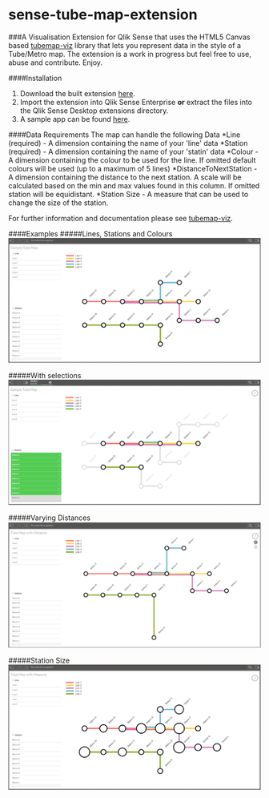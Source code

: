 # sense-tube-map-extension
###A Visualisation Extension for Qlik Sense that uses the HTML5 Canvas based [tubemap-viz](https://github.com/websy85/tubemap-viz) library that lets you represent data in the style of a Tube/Metro map.
The extension is a work in progress but feel free to use, abuse and contribute. Enjoy.

####Installation
1. Download the built extension [here](https://github.com/websy85/sense-tube-map-extension/raw/master/build/sense-tube-map.zip).
2. Import the extension into Qlik Sense Enterprise **or** extract the files into the Qlik Sense Desktop extensions directory.
3. A sample app can be found [here](https://github.com/websy85/sense-tube-map-extension/raw/master/TubeMapExample.qvf).

####Data Requirements
The map can handle the following Data
*Line (required) - A dimension containing the name of your 'line' data
*Station (required) - A dimension containing the name of your 'statin' data
*Colour - A dimension containing the colour to be used for the line. If omitted default colours will be used (up to a maximum of 5 lines)
*DistanceToNextStation - A dimension containing the distance to the next station. A scale will be calculated based on the min and max values found in this column. If omitted station will be equidistant.
*Station Size - A measure that can be used to change the size of the station.

For further information and documentation please see [tubemap-viz](https://github.com/websy85/tubemap-viz).

####Examples
#####Lines, Stations and Colours
![alt text](Standard.png "Standard Map")

#####With selections
![alt text](Selections.png "With Selections")

#####Varying Distances
![alt text](StationDistance.png "Varying Distances")

#####Station Size
![alt text](StationSize.png "Station Size")
